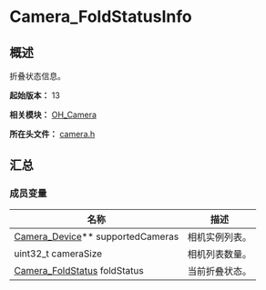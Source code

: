 # Camera_FoldStatusInfo

## 概述

折叠状态信息。

**起始版本：** 13

**相关模块：** [OH_Camera](capi-oh-camera.md)

**所在头文件：** [camera.h](capi-camera-h.md)

## 汇总

### 成员变量

| 名称 | 描述 |
| -- | -- |
| [Camera_Device](capi-camera-device.md)** supportedCameras | 相机实例列表。 |
| uint32_t cameraSize | 相机列表数量。 |
| [Camera_FoldStatus](capi-camera-h.md#camera_foldstatus) foldStatus | 当前折叠状态。 |


